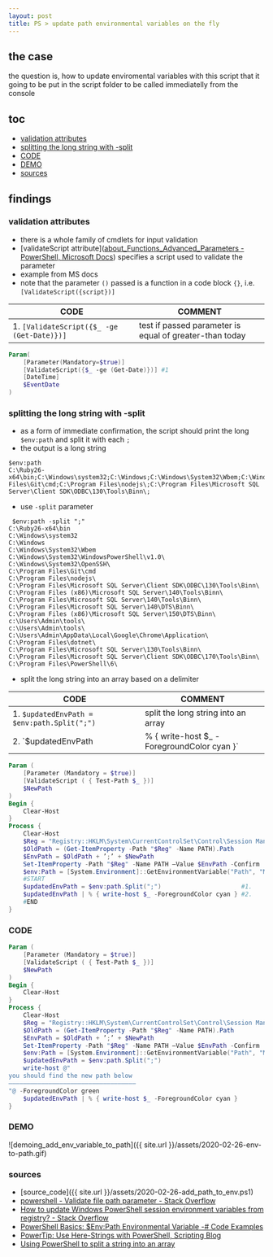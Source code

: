 ```yaml
---
layout: post
title: PS > update path environmental variables on the fly
---
```

## the case	
the question is, how to update enviromental variables with this script that it going to be put in the script folder to be called immediatelly from the console

## toc
<!-- TOC -->

- [validation attributes](#validation-attributes)
- [splitting the long string with -split](#splitting-the-long-string-with--split)
- [CODE](#code)
- [DEMO](#demo)
- [sources](#sources)

<!-- /TOC -->

## findings

### validation attributes
* there is a whole family of cmdlets for input validation
* [validateScript attribute]([about_Functions_Advanced_Parameters - PowerShell, Microsoft Docs](https://docs.microsoft.com/en-us/powershell/module/microsoft.powershell.core/about/about_functions_advanced_parameters?view=powershell-7#validatescript-validation-attribute)) specifies a script used to validate the parameter
* example from MS docs
* note that the parameter `()` passed is a function in a code block `{}`, i.e. `[ValidateScript({script})]`

CODE                                       | COMMENT
-------------------------------------------|--------------------------------------------------------
1. `[ValidateScript({$_ -ge (Get-Date)})]` | test if passed parameter is equal of greater-than today

```powershell
Param(
    [Parameter(Mandatory=$true)]
    [ValidateScript({$_ -ge (Get-Date)})] #1
    [DateTime]
    $EventDate
)
```

### splitting the long string with -split
* as a form of immediate confirmation, the script should print the long `$env:path` and split it with each `;`
* the output is a long string

```
$env:path
C:\Ruby26-x64\bin;C:\Windows\system32;C:\Windows;C:\Windows\System32\Wbem;C:\Windows\System32\WindowsPowerShell\v1.0\;C:\Windows\System32\OpenSSH\;C:\Program Files\Git\cmd;C:\Program Files\nodejs\;C:\Program Files\Microsoft SQL Server\Client SDK\ODBC\130\Tools\Binn\;
```

* use `-split` parameter 

```
 $env:path -split ";"
C:\Ruby26-x64\bin
C:\Windows\system32
C:\Windows
C:\Windows\System32\Wbem
C:\Windows\System32\WindowsPowerShell\v1.0\
C:\Windows\System32\OpenSSH\
C:\Program Files\Git\cmd
C:\Program Files\nodejs\
C:\Program Files\Microsoft SQL Server\Client SDK\ODBC\130\Tools\Binn\
C:\Program Files (x86)\Microsoft SQL Server\140\Tools\Binn\
C:\Program Files\Microsoft SQL Server\140\Tools\Binn\
C:\Program Files\Microsoft SQL Server\140\DTS\Binn\
C:\Program Files (x86)\Microsoft SQL Server\150\DTS\Binn\
c:\Users\Admin\tools\
c:\Users\Admin\tools\
C:\Users\Admin\AppData\Local\Google\Chrome\Application\
C:\Program Files\dotnet\
C:\Program Files\Microsoft SQL Server\130\Tools\Binn\
C:\Program Files\Microsoft SQL Server\Client SDK\ODBC\170\Tools\Binn\
C:\Program Files\PowerShell\6\
```

* split the long string into an array based on a delimiter

CODE                                                             | COMMENT
-----------------------------------------------------------------|----------------------------------------------------------
1. `$updatedEnvPath = $env:path.Split(";")`                      | split the long string into an array
2. `$updatedEnvPath | % { write-host $_ -ForegroundColor cyan }` | print each item of an array into a console with new color

```powershell
Param (
    [Parameter (Mandatory = $true)]
    [ValidateScript ( { Test-Path $_ })]
    $NewPath
)
Begin {
    Clear-Host
} 
Process {
    Clear-Host
    $Reg = "Registry::HKLM\System\CurrentControlSet\Control\Session Manager\Environment"
    $OldPath = (Get-ItemProperty -Path "$Reg" -Name PATH).Path
    $EnvPath = $OldPath + ’;’ + $NewPath
    Set-ItemProperty -Path "$Reg" -Name PATH –Value $EnvPath -Confirm
    $env:Path = [System.Environment]::GetEnvironmentVariable("Path", "Machine")
    #START
    $updatedEnvPath = $env:path.Split(";")                      #1.
    $updatedEnvPath | % { write-host $_ -ForegroundColor cyan } #2.
    #END
} 

```

### CODE

```powershell
Param (
    [Parameter (Mandatory = $true)]
    [ValidateScript ( { Test-Path $_ })]
    $NewPath
)
Begin {
    Clear-Host
} 
Process {
    Clear-Host
    $Reg = "Registry::HKLM\System\CurrentControlSet\Control\Session Manager\Environment"
    $OldPath = (Get-ItemProperty -Path "$Reg" -Name PATH).Path
    $EnvPath = $OldPath + ’;’ + $NewPath
    Set-ItemProperty -Path "$Reg" -Name PATH –Value $EnvPath -Confirm
    $env:Path = [System.Environment]::GetEnvironmentVariable("Path", "Machine")
    $updatedEnvPath = $env:path.Split(";")
    write-host @"
you should find the new path below
———————————————————————————————————
"@ -ForegroundColor green
    $updatedEnvPath | % { write-host $_ -ForegroundColor cyan }
} 
``` 

### DEMO
![demoing_add_env_variable_to_path]({{ site.url }}/assets/2020-02-26-env-to-path.gif)

### sources
* [source_code]({{ site.url }}/assets/2020-02-26-add_path_to_env.ps1)
* [powershell - Validate file path parameter - Stack Overflow](https://stackoverflow.com/questions/33687756/validate-file-path-parameter)
* [How to update Windows PowerShell session environment variables from registry? - Stack Overflow](https://stackoverflow.com/questions/14381650/how-to-update-windows-powershell-session-environment-variables-from-registry)
* [PowerShell Basics: $Env:Path Environmental Variable -# Code Examples](https://www.computerperformance.co.uk/powershell/env-path/)
* [PowerTip: Use Here-Strings with PowerShell, Scripting Blog](https://devblogs.microsoft.com/scripting/powertip-use-here-strings-with-powershell/)
* [Using PowerShell to split a string into an array](https://www.sqlshack.com/powershell-split-a-string-into-an-array/)